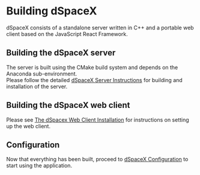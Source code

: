 # Building dSpaceX
dSpaceX consists of a standalone server written in C++ and a portable web client based on the JavaScript React Framework.  

## Building the dSpaceX server
The server is built using the CMake build system and depends on the Anaconda sub-environment.  
Please follow the detailed [dSpaceX Server Instructions](server.md) for building and installation of the server.

## Building the dSpaceX web client
Please see [The dSpacex Web Client Installation](../client/README.md) for instructions on setting up the web client.

## Configuration
Now that everything has been built, proceed to [dSpaceX Configuration](configuration.md) to start using the application.
